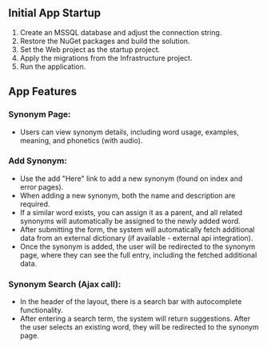 ## Initial App Startup
1) Create an MSSQL database and adjust the connection string.
2) Restore the NuGet packages and build the solution.
3) Set the Web project as the startup project.
4) Apply the migrations from the Infrastructure project.
5) Run the application.

## App Features
### Synonym Page:  
* Users can view synonym details, including word usage, examples, meaning, and phonetics (with audio).

### Add Synonym:
* Use the add "Here" link to add a new synonym (found on index and error pages). 
* When adding a new synonym, both the name and description are required.
* If a similar word exists, you can assign it as a parent, and all related synonyms will automatically be assigned to the newly added word.
* After submitting the form, the system will automatically fetch additional data from an external dictionary (if available - external api integration).
* Once the synonym is added, the user will be redirected to the synonym page, where they can see the full entry, including the fetched additional data.


### Synonym Search (Ajax call):
* In the header of the layout, there is a search bar with autocomplete functionality.
* After entering a search term, the system will return suggestions. After the user selects an existing word, they will be redirected to the synonym page.
